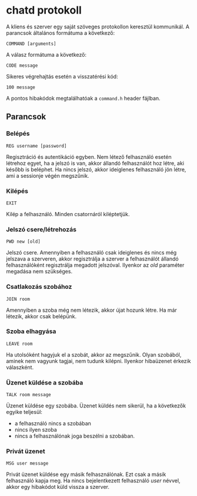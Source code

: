 # chatd protokoll

A kliens és szerver egy saját szöveges protokollon keresztül kommunikál. A
parancsok általános formátuma a következő:

    COMMAND [arguments]

A válasz formátuma a következő:

    CODE message

Sikeres végrehajtás esetén a visszatérési kód:

    100 message

A pontos hibakódok megtalálhatóak a `command.h` header fájlban.

## Parancsok

### Belépés

    REG username [password]

Regisztráció és autentikáció egyben. Nem létező felhasználó esetén létrehoz
egyet, ha a jelszó is van, akkor állandó felhasználót hoz létre, aki később
is beléphet. Ha nincs jelszó, akkor ideiglenes felhasználó jön létre, ami a
sessionje végén megszűnik.

### Kilépés

    EXIT

Kilép a felhasználó. Minden csatornáról kiléptetjük.

### Jelszó csere/létrehozás

    PWD new [old]

Jelszó csere. Amennyiben a felhasználó csak ideiglenes és nincs még jelszava a
szerveren, akkor regisztrálja a szerver a felhasználót állandó felhasználóként
regisztrálja megadott jelszóval.  Ilyenkor az _old_ paraméter megadása nem
szükséges.

### Csatlakozás szobához

    JOIN room

Amennyiben a szoba még nem létezik, akkor újat hozunk létre. Ha már létezik,
akkor csak belépünk.

### Szoba elhagyása

    LEAVE room

Ha utolsóként hagyjuk el a szobát, akkor az megszűnik. Olyan szobából, aminek
nem vagyunk tagjai, nem tudunk kilépni. Ilyenkor hibaüzenet érkezik válaszként.

### Üzenet küldése a szobába

    TALK room message

Üzenet küldése egy szobába. Üzenet küldés nem sikerül, ha a következők egyike
teljesül:

* a felhasználó nincs a szobában
* nincs ilyen szoba
* nincs a felhasználónak joga beszélni a szobában.

### Privát üzenet

    MSG user message

Privát üzenet küldése egy másik felhasználónak. Ezt csak a másik felhasználó
kapja meg. Ha nincs bejelentkezett felhasználó _user_ névvel, akkor egy
hibakódot küld vissza a szerver.
